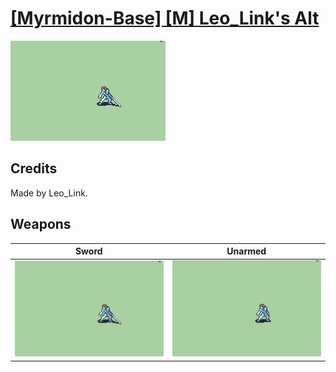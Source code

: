 # [\[Myrmidon-Base\] \[M\] Leo_Link's Alt](./)

<img src="./1.%20Sword/Sword_000.png" alt="[Myrmidon-Base] [M] Leo_Link's Alt standing" />

## Credits

Made by Leo_Link.

## Weapons


|Sword |Unarmed |
|  :---: | :---: |
| <img alt="Sword animation" src="./1.%20Sword/Sword.gif" /> | <img alt="Unarmed animation" src="./8.%20Unarmed/Unarmed.gif" /> |
